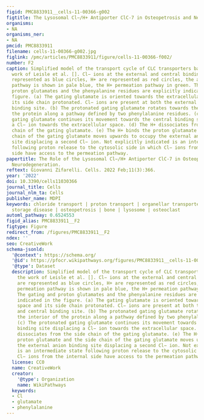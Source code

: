 ```yaml
---
figid: PMC8833911__cells-11-00366-g002
figtitle: The Lysosomal Cl−/H+ Antiporter ClC-7 in Osteopetrosis and Neurodegeneration
organisms:
- NA
organisms_ner:
- NA
pmcid: PMC8833911
filename: cells-11-00366-g002.jpg
figlink: /pmc/articles/PMC8833911/figure/cells-11-00366-f002/
number: F2
caption: Simplified model of the transport cycle of CLC transporters based on the
  work of Leisle et al. []. Cl− ions at the external and central binding sites are
  represented as blue circles, H+ are represented as red circles, the anion permeation
  pathway is shown in pale blue, the H+ permeation pathway in green. The gating and
  proton glutamates and the phenyalanine residues are explicitly indicated in the
  figure. (a) The gating glutamate is oriented towards the extracellular space and
  its side chain protonated. Cl− ions are present at both the external and central
  binding site. (b) The protonated gating glutamate rotates towards the interior of
  the protein along a pathway defined by two phenylalanine residues. (c) The protonated
  gating glutamate continues its movement towards the central binding site displacing
  a Cl− ion towards the extracellular space. (d) The H+ dissociates from the side
  chain of the gating glutamate. (e) The H+ binds the proton glutamate and the side
  chain of the gating glutamate moves upwards to occupy the external anion binding
  site displacing a second Cl− ion. Not explicitly indicated is an intermediate state
  following proton release to the cytosolic side in which Cl− ions from the internal
  side have access to the permeation pathway.
papertitle: The Role of the Lysosomal Cl−/H+ Antiporter ClC-7 in Osteopetrosis and
  Neurodegeneration.
reftext: Giovanni Zifarelli. Cells. 2022 Feb;11(3):366.
year: '2022'
doi: 10.3390/cells11030366
journal_title: Cells
journal_nlm_ta: Cells
publisher_name: MDPI
keywords: chloride transport | proton transport | organellar transporter | lysosomal
  storage disease | osteopetrosis | bone | lysosome | osteoclast
automl_pathway: 0.6524553
figid_alias: PMC8833911__F2
figtype: Figure
redirect_from: /figures/PMC8833911__F2
ndex: ''
seo: CreativeWork
schema-jsonld:
  '@context': https://schema.org/
  '@id': https://pfocr.wikipathways.org/figures/PMC8833911__cells-11-00366-g002.html
  '@type': Dataset
  description: Simplified model of the transport cycle of CLC transporters based on
    the work of Leisle et al. []. Cl− ions at the external and central binding sites
    are represented as blue circles, H+ are represented as red circles, the anion
    permeation pathway is shown in pale blue, the H+ permeation pathway in green.
    The gating and proton glutamates and the phenyalanine residues are explicitly
    indicated in the figure. (a) The gating glutamate is oriented towards the extracellular
    space and its side chain protonated. Cl− ions are present at both the external
    and central binding site. (b) The protonated gating glutamate rotates towards
    the interior of the protein along a pathway defined by two phenylalanine residues.
    (c) The protonated gating glutamate continues its movement towards the central
    binding site displacing a Cl− ion towards the extracellular space. (d) The H+
    dissociates from the side chain of the gating glutamate. (e) The H+ binds the
    proton glutamate and the side chain of the gating glutamate moves upwards to occupy
    the external anion binding site displacing a second Cl− ion. Not explicitly indicated
    is an intermediate state following proton release to the cytosolic side in which
    Cl− ions from the internal side have access to the permeation pathway.
  license: CC0
  name: CreativeWork
  creator:
    '@type': Organization
    name: WikiPathways
  keywords:
  - Cl
  - glutamate
  - phenylalanine
---
```

